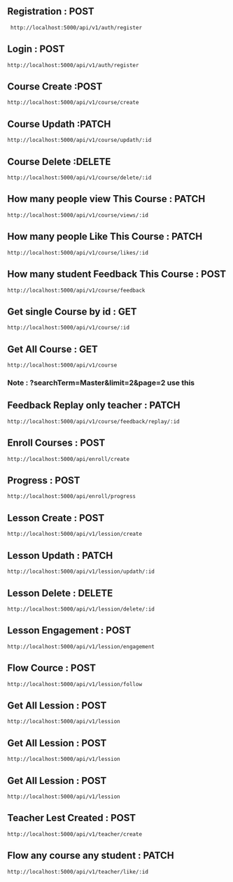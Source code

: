  ## Registration : POST

```
 http://localhost:5000/api/v1/auth/register
```
## Login : POST

```
http://localhost:5000/api/v1/auth/register
```
## Course Create :POST

```
http://localhost:5000/api/v1/course/create
```

## Course Updath :PATCH

```
http://localhost:5000/api/v1/course/updath/:id
```
## Course Delete :DELETE

```
http://localhost:5000/api/v1/course/delete/:id
```
## How many people view This Course : PATCH
```
http://localhost:5000/api/v1/course/views/:id
```
## How many people Like This Course : PATCH
```
http://localhost:5000/api/v1/course/likes/:id
```
## How many student Feedback This Course : POST
```
http://localhost:5000/api/v1/course/feedback
```
## Get single Course by id : GET
```
http://localhost:5000/api/v1/course/:id
```
## Get All Course : GET
```
http://localhost:5000/api/v1/course
```
### Note : ?searchTerm=Master&limit=2&page=2 use this



## Feedback Replay only teacher : PATCH
```
http://localhost:5000/api/v1/course/feedback/replay/:id
```
## Enroll Courses : POST
```
http://localhost:5000/api/enroll/create
```
## Progress : POST
```
http://localhost:5000/api/enroll/progress
```
## Lesson Create  : POST
```
http://localhost:5000/api/v1/lession/create
```
## Lesson Updath  : PATCH
```
http://localhost:5000/api/v1/lession/updath/:id
```
## Lesson Delete  : DELETE
```
http://localhost:5000/api/v1/lession/delete/:id
```
## Lesson Engagement  : POST
```
http://localhost:5000/api/v1/lession/engagement
```
## Flow Cource  : POST
```
http://localhost:5000/api/v1/lession/follow
```
## Get All Lession  : POST

```
http://localhost:5000/api/v1/lession
```
## Get All Lession  : POST

```
http://localhost:5000/api/v1/lession
```
## Get All Lession  : POST

```
http://localhost:5000/api/v1/lession
```
## Teacher Lest Created : POST

```
http://localhost:5000/api/v1/teacher/create
```
## Flow any course any student : PATCH

```
http://localhost:5000/api/v1/teacher/like/:id
```